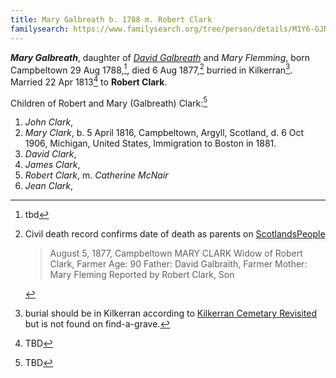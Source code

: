 ```yaml
---
title: Mary Galbreath b. 1788 m. Robert Clark
familysearch: https://www.familysearch.org/tree/person/details/M1Y6-GJN
---
```

***Mary Galbreath***, daughter of *[David Galbreath](galbreath-david-1755.md)* and *Mary Flemming*, born Campbeltown 29 Aug 1788,[^birth], died 6 Aug 1877,[^death] burried in Kilkerran[^burial].  Married 22 Apr 1813[^marriage] to **Robert Clark**.

Children of Robert and Mary (Galbreath) Clark:[^children]

1. *John Clark*, 
2. *Mary Clark*, b. 5 April 1816, Campbeltown, Argyll, Scotland, d. 6 Oct 1906, Michigan, United States, Immigration to Boston in 1881.
3. *David Clark*, 
4. *James Clark*, 
5. *Robert Clark*, m. *Catherine McNair*
6. *Jean Clark*,

[^birth]: tbd

[^death]: Civil death record confirms date of death as parents on  [ScotlandsPeople](https://www.scotlandspeople.gov.uk/record-results?search_type=people&dl_cat=statutory&dl_rec=statutory-deaths&surname=Clark&surname_so=exact&forename=Mary&forename_so=starts&other_surname_so=exact&mmsurname_so=syn&sex=F&from_year=1877&to_year=1877&birth_year_range=3&county=ARGYLL&rd_real_name%5B0%5D=ARGYLL%20AND%20BUTE%20%28CAMPBELTOWN%29%20OR%20CAMPBELTOWN%20%28LANDWARD%29%20OR%20CAMPBELTOWN%20%28BURGH%29%20OR%20CAMPBELTOWN&rd_display_name%5B0%5D=ARGYLL%20AND%20BUTE%20%28CAMPBELTOWN%29%7CCAMPBELTOWN%20%28LANDWARD%29%7CCAMPBELTOWN%20%28BURGH%29%7CCAMPBELTOWN_CAMPBELTOWN&rdno%5B0%5D=ARGYLL%20AND%20BUTE%20%2ACAMPBELTOWN%2A%20OR%20CAMPBELTOWN%20%2ALANDWARD%2A%20OR%20CAMPBELTOWN%20%2ABURGH%2A%20OR%20CAMPBELTOWN&record_type=stat_deaths)

    > August 5, 1877, Campbeltown 
    > MARY CLARK
    > Widow of Robert Clark, Farmer
    > Age: 90
    > Father: David Galbraith, Farmer 
    > Mother: Mary Fleming 
    > Reported by Robert Clark, Son

[^burial]: burial should be in Kilkerran according to [Kilkerran Cemetary Revisited](https://github.com/npg70/galbreath/blob/main/sources/kilkerran-graveyard-revisted.md#page-19) but is not found on find-a-grave.

[^marriage]: TBD

[^children]: TBD
